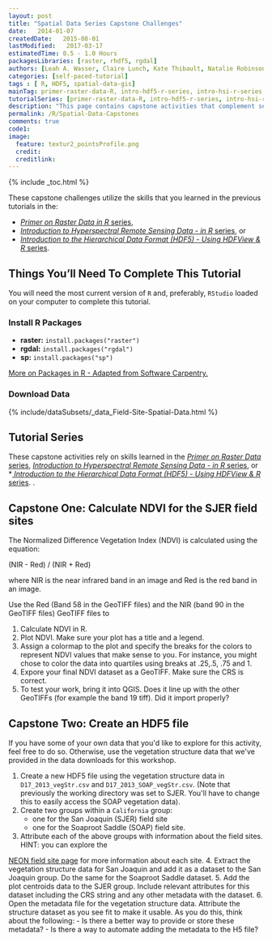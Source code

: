 ```yaml
---
layout: post
title: "Spatial Data Series Capstone Challenges"
date:   2014-01-07
createdDate:   2015-08-01
lastModified:   2017-03-17
estimatedTime: 0.5 - 1.0 Hours
packagesLibraries: [raster, rhdf5, rgdal]
authors: [Leah A. Wasser, Claire Lunch, Kate Thibault, Natalie Robinson]
categories: [self-paced-tutorial]
tags : [ R, HDF5, spatial-data-gis]
mainTag: primer-raster-data-R, intro-hdf5-r-series, intro-hsi-r-series
tutorialSeries: [primer-raster-data-R, intro-hdf5-r-series, intro-hsi-r-series]
description: "This page contains capstone activities that complement several spatial data tutorial series."
permalink: /R/Spatial-Data-Capstones
comments: true
code1: 
image:
  feature: textur2_pointsProfile.png
  credit:
  creditlink:
---
```



{% include _toc.html %}

These capstone challenges utilize the skills that you learned in the previous 
tutorials in the:

* <a href="{{ site.baseurl }}/tutorial-series/primer-raster-data-r/" target="_blank"> *Primer on Raster Data in R* series</a>,
* <a href="{{ site.baseurl }}/tutorial-series/intro-hsi-r-series/" target="_blank"> *Introduction to Hyperspectral Remote Sensing Data - in R* series</a>, or
* <a href="{{ site.baseurl }}/tutorial-series/intro-hdf5-r-series/" target="_blank"> *Introduction to the Hierarchical Data Format (HDF5) - Using HDFView & R* series</a>.

<div id="objectives" markdown="1">

## Things You’ll Need To Complete This Tutorial
You will need the most current version of `R` and, preferably, `RStudio` loaded
on your computer to complete this tutorial.

### Install R Packages

* **raster:** `install.packages("raster")`
* **rgdal:** `install.packages("rgdal")`
* **sp:** `install.packages("sp")`

[More on Packages in R - Adapted from Software Carpentry.]({{site.baseurl}}/R/Packages-In-R/)

### Download Data

{% include/dataSubsets/_data_Field-Site-Spatial-Data.html %}

## Tutorial Series 
These capstone activities rely on skills learned in the 
<a href="{{ site.baseurl }}/tutorial-series/spatial-data-types-primer/" target="_blank"> *Primer on Raster Data* series</a>,
<a href="{{ site.baseurl }}/tutorial-series/intro-hsi-r-series/" target="_blank"> *Introduction to Hyperspectral Remote Sensing Data - in R* series</a>, or
*<a href="{{ site.baseurl }}/tutorial-series/intro-hdf5-r-series/" target="_blank"> *Introduction to the Hierarchical Data Format (HDF5) - Using HDFView & R* series</a>.
. 
</div>

## Capstone One: Calculate NDVI for the SJER field sites

The Normalized Difference Vegetation Index (NDVI) is calculated using the equation:

(NIR - Red) / (NIR + Red)

where NIR is the near infrared band in an image and Red is the red band in an image.
 
 
Use the Red (Band 58 in the GeoTIFF files) and the NIR (band 90 in the GeoTIFF files) 
GeoTIFF files to 

1. Calculate NDVI in R.
1. Plot NDVI. Make sure your plot has a title and a legend. 
1. Assign a colormap to the plot and specify the breaks for the colors to 
represent NDVI values that make sense to you. For instance, you might chose to 
color the data into quartiles using breaks at .25,.5, .75 and 1. 
1. Expore your final NDVI dataset as a GeoTIFF. Make sure the CRS is correct. 
1. To test your work, bring it into QGIS. Does it line up with the other GeoTIFFs 
(for example the band 19 tiff). Did it import properly? 



## Capstone Two: Create an HDF5 file

If you have some of your own data that you'd like to explore for this activity,
feel free to do so. Otherwise, use the vegetation structure data that we've provided
in the data downloads for this workshop. 

1. Create a new HDF5 file using the vegetation structure data in
`D17_2013_vegStr.csv` and `D17_2013_SOAP_vegStr.csv`. (Note that previously the
working directory was set to SJER. You'll have to change this to easily access the 
SOAP vegetation data). 
2. Create two groups within a `California` group:
	- one for the San Joaquin (SJER) field site
	- one for the Soaproot Saddle (SOAP) field site.
3. Attribute each of the above groups with information about the field sites. 
HINT: you can explore the 
<a href="http://www.neonscience.org/science-design/field-sites/" target="_blank">
NEON field site page</a> for more information about each site. 
4. Extract the vegetation structure data for San Joaquin and add it as a dataset 
to the San Joaquin group. Do the same for the Soaproot Saddle dataset. 
5. Add the plot centroids data to the SJER group. Include relevant attributes for 
this dataset including the CRS string and any other metadata with the dataset.
6. Open the metadata file for the vegetation structure data. Attribute the 
structure dataset as you see fit to make it usable. As you do this, think about 
the following:
	- Is there a better way to provide or store these metadata?
	- Is there a way to automate adding the metadata to the H5 file?


